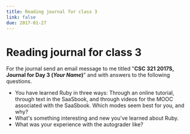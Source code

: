 ```yaml
---
title: Reading journal for class 3
link: false
due: 2017-01-27
---
```

Reading journal for class 3
===========================

For the journal send an email message to me titled "**CSC 321 2017S, Journal
for Day 3 (*Your Name*)**" and with answers to the following questions.

* You have learned Ruby in three ways: Through an online tutorial, through text in the SaaSbook, and through videos for the MOOC associated with the SaaSbook.  Which modes seem best for you, and why?
* What's something interesting and new you've learned about Ruby.
* What was your experience with the autograder like?
